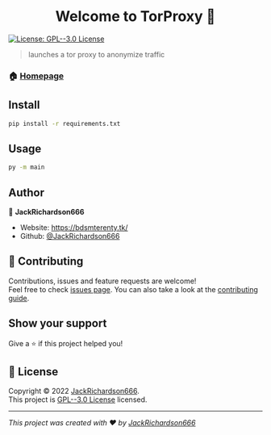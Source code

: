 <h1 align="center">Welcome to TorProxy 👋</h1>
<p>
  <a href="https://www.gnu.org/licenses/gpl-3.0.html" target="_blank">
    <img alt="License: GPL--3.0 License" src="https://img.shields.io/badge/License-GPL--3.0 License-yellow.svg" />
  </a>
</p>

> launches a tor proxy to anonymize traffic

### 🏠 [Homepage](https://github.com/JackRichardson666/TorProxy)

## Install

```sh
pip install -r requirements.txt
```

## Usage

```sh
py -m main
```

## Author

👤 **JackRichardson666**

* Website: https://bdsmterenty.tk/
* Github: [@JackRichardson666](https://github.com/JackRichardson666)

## 🤝 Contributing

Contributions, issues and feature requests are welcome!<br />Feel free to check [issues page](https://github.com/JackRichardson666/TorProxy/issues). You can also take a look at the [contributing guide](https://docs.github.com/en/get-started/quickstart/contributing-to-projects).

## Show your support

Give a ⭐️ if this project helped you!

## 📝 License

Copyright © 2022 [JackRichardson666](https://github.com/JackRichardson666).<br />
This project is [GPL--3.0 License](https://www.gnu.org/licenses/gpl-3.0.html) licensed.

***
_This project was created with ❤️ by [JackRichardson666](https://github.com/JackRichardson)_
